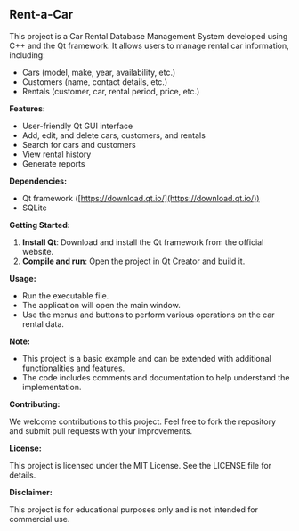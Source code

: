 ## Rent-a-Car

This project is a Car Rental Database Management System developed using C++ and the Qt framework. It allows users to manage rental car information, including:

* Cars (model, make, year, availability, etc.)
* Customers (name, contact details, etc.)
* Rentals (customer, car, rental period, price, etc.)

**Features:**

* User-friendly Qt GUI interface
* Add, edit, and delete cars, customers, and rentals
* Search for cars and customers
* View rental history
* Generate reports

**Dependencies:**

* Qt framework ([https://download.qt.io/](https://download.qt.io/))
* SQLite

**Getting Started:**

1. **Install Qt**: Download and install the Qt framework from the official website.
3. **Compile and run**: Open the project in Qt Creator and build it.

**Usage:**

* Run the executable file.
* The application will open the main window.
* Use the menus and buttons to perform various operations on the car rental data.

**Note:**

* This project is a basic example and can be extended with additional functionalities and features.
* The code includes comments and documentation to help understand the implementation.

**Contributing:**

We welcome contributions to this project. Feel free to fork the repository and submit pull requests with your improvements.

**License:**

This project is licensed under the MIT License. See the LICENSE file for details.

**Disclaimer:**

This project is for educational purposes only and is not intended for commercial use.
